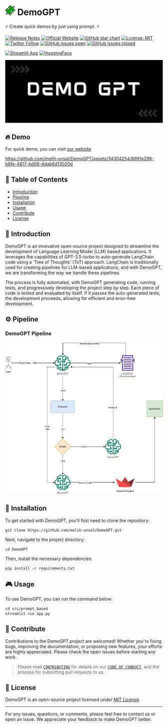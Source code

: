# ![favicon](./puzzle.png) DemoGPT
⚡ Create quick demos by just using prompt. ⚡

[![Release Notes](https://img.shields.io/github/release/melih-unsal/DemoGPT)](https://github.com/melih-unsal/DemoGPT/releases)
[![Official Website](https://img.shields.io/badge/Official%20Website-demogpt.io-blue?style=flat&logo=world&logoColor=white)](https://demogpt.io)
[![GitHub star chart](https://img.shields.io/github/stars/melih-unsal/DemoGPT?style=social)](https://star-history.com/#melih-unsal/DemoGPT)
[![License: MIT](https://img.shields.io/badge/License-MIT-green.svg)](https://opensource.org/licenses/MIT)
[![Twitter Follow](https://img.shields.io/twitter/follow/demo_gpt?style=social)](https://twitter.com/demo_gpt)
[![GitHub issues open](https://img.shields.io/github/issues/melih-unsal/DemoGPT.svg?maxAge=259200000)](https://github.com/melih-unsal/DemoGPT/issues?q=is%3Aopen+is%3Aissue) 
[![GitHub issues closed](https://img.shields.io/github/issues-closed-raw/melih-unsal/DemoGPT.svg?maxAge=259200000)](https://github.com/melih-unsal/DemoGPT/issues?q=is%3Aissue+is%3Aclosed)

[![Streamlit App](https://static.streamlit.io/badges/streamlit_badge_black_white.svg)](https://demogpt.streamlit.app)
[![HuggingFace](https://img.shields.io/badge/%F0%9F%A4%97-Spaces-yellow)](https://huggingface.co/spaces/melihunsal/demogpt)

![DemoGPT](DemoGPT_banner_new.jpeg)

## 🔥 Demo

For quick demo, you can visit [our website](https://demogpt.io)

https://github.com/melih-unsal/DemoGPT/assets/34304254/8991e296-b6fe-4817-bd08-4dab6d13020d

## 📑 Table of Contents

- [Introduction](#-introduction)
- [Pipeline](#%EF%B8%8F-pipeline)
- [Installation](#-installation)
- [Usage](#-usage)
- [Contribute](#-contribute)
- [License](#-license)

## 📌 Introduction

DemoGPT is an innovative open-source project designed to streamline the development of Language Learning Model (LLM) based applications. It leverages the capabilities of GPT-3.5-turbo to auto-generate LangChain code using a 'Tree of Thoughts' (ToT) approach. LangChain is traditionally used for creating pipelines for LLM-based applications, and with DemoGPT, we are transforming the way we handle these pipelines. 

The process is fully automated, with DemoGPT generating code, running tests, and progressively developing the project step by step. Each piece of code is tested and evaluated by itself. If it passes the auto-generated tests, the development proceeds, allowing for efficient and error-free development.

## ⚙️ Pipeline
### DemoGPT Pipeline
![DemoGPT Pipeline](demogpt_pipeline.png?raw=true "DemoGPT Pipeline")

## 🔧 Installation

To get started with DemoGPT, you'll first need to clone the repository:
```
git clone https://github.com/melih-unsal/DemoGPT.git
```

Next, navigate to the project directory:
```
cd DemoGPT
```

Then, install the necessary dependencies. 
```
pip install -r requirements.txt
```

## 🎮 Usage

To use DemoGPT, you can run the command below:

```
cd src/prompt_based
streamlit run app.py
```

## 🤝 Contribute

Contributions to the DemoGPT project are welcomed! Whether you're fixing bugs, improving the documentation, or proposing new features, your efforts are highly appreciated. Please check the open issues before starting any work.

> Please read [`CONTRIBUTING`](CONTRIBUTING.md) for details on our [`CODE OF CONDUCT`](CODE_OF_CONDUCT.md), and the process for submitting pull requests to us.

## 📜 License

DemoGPT is an open-source project licensed under [MIT License](LICENSE).

---

For any issues, questions, or comments, please feel free to contact us or open an issue. We appreciate your feedback to make DemoGPT better.
